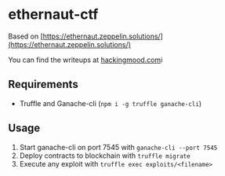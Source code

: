 # ethernaut-ctf
Based on [https://ethernaut.zeppelin.solutions/](https://ethernaut.zeppelin.solutions/)

You can find the writeups at [hackingmood.com](https://hackingmood.com)i

## Requirements
- Truffle and Ganache-cli (`npm i -g truffle ganache-cli`)

## Usage
1. Start ganache-cli on port 7545 with `ganache-cli --port 7545`
2. Deploy contracts to blockchain with `truffle migrate`
3. Execute any exploit with `truffle exec exploits/<filename>`
